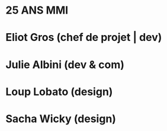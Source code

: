 # 25 ANS MMI

# Eliot Gros (chef de projet | dev)

# Julie Albini (dev & com)

# Loup Lobato (design)

# Sacha Wicky (design)
